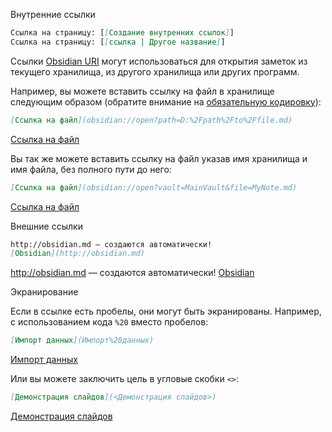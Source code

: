 Внутренние ссылки

```md
Ссылка на страницу: [[Создание внутренних ссылок]]
Ссылка на страницу: [[ссылка | Другое название]]
```

Ссылки [Obsidian URI](https://publish.obsidian.md/help-ru/%D0%9F%D1%80%D0%BE%D0%B4%D0%B2%D0%B8%D0%BD%D1%83%D1%82%D0%BE%D0%B5+%D0%B8%D1%81%D0%BF%D0%BE%D0%BB%D1%8C%D0%B7%D0%BE%D0%B2%D0%B0%D0%BD%D0%B8%D0%B5/%D0%98%D1%81%D0%BF%D0%BE%D0%BB%D1%8C%D0%B7%D0%BE%D0%B2%D0%B0%D0%BD%D0%B8%D0%B5+Obsidian+URI) могут использоваться для открытия заметок из текущего хранилища, из другого хранилища или других программ.

Например, вы можете вставить ссылку на файл в хранилище следующим образом (обратите внимание на [обязательную кодировку](https://publish.obsidian.md/help-ru/%D0%9F%D1%80%D0%BE%D0%B4%D0%B2%D0%B8%D0%BD%D1%83%D1%82%D0%BE%D0%B5+%D0%B8%D1%81%D0%BF%D0%BE%D0%BB%D1%8C%D0%B7%D0%BE%D0%B2%D0%B0%D0%BD%D0%B8%D0%B5/%D0%98%D1%81%D0%BF%D0%BE%D0%BB%D1%8C%D0%B7%D0%BE%D0%B2%D0%B0%D0%BD%D0%B8%D0%B5+Obsidian+URI#%D0%9A%D0%BE%D0%B4%D0%B8%D1%80%D0%BE%D0%B2%D0%BA%D0%B0)):

```md
[Ссылка на файл](obsidian://open?path=D:%2Fpath%2Fto%2Ffile.md)
```

[Ссылка на файл](obsidian://open?path=D:%2Fpath%2Fto%2Ffile.md)

Вы так же можете вставить ссылку на файл указав имя хранилища и имя файла, без полного пути до него:

```md
[Ссылка на файл](obsidian://open?vault=MainVault&file=MyNote.md)
```

[Ссылка на файл](obsidian://open?vault=MainVault&file=MyNote.md)


Внешние ссылки

```md
http://obsidian.md — создаются автоматически!
[Obsidian](http://obsidian.md)
```

http://obsidian.md — создаются автоматически!
[Obsidian](http://obsidian.md)


Экранирование

Если в ссылке есть пробелы, они могут быть экранированы. Например, с использованием кода `%20` вместо пробелов:

```md
[Импорт данных](Импорт%20данных)
```

[Импорт данных](https://publish.obsidian.md/help-ru/%D0%A0%D1%83%D0%BA%D0%BE%D0%B2%D0%BE%D0%B4%D1%81%D1%82%D0%B2%D0%B0/%D0%98%D0%BC%D0%BF%D0%BE%D1%80%D1%82+%D0%B4%D0%B0%D0%BD%D0%BD%D1%8B%D1%85)

Или вы можете заключить цель в угловые скобки `<>`:

```md
[Демонстрация слайдов](<Демонстрация слайдов>)
```

[Демонстрация слайдов](https://publish.obsidian.md/help-ru/%D0%92%D0%BB%D0%BE%D0%B6%D0%B5%D0%BD%D0%B8%D1%8F/%D0%94%D0%B5%D0%BC%D0%BE%D0%BD%D1%81%D1%82%D1%80%D0%B0%D1%86%D0%B8%D1%8F+%D1%81%D0%BB%D0%B0%D0%B9%D0%B4%D0%BE%D0%B2)